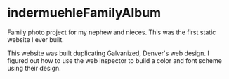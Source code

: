 # indermuehleFamilyAlbum
Family photo project for my nephew and nieces.  This was the first static website I ever built.

This website was built duplicating Galvanized, Denver's web design.  I figured out how to use the web inspector to build a color and font scheme using their design.  
